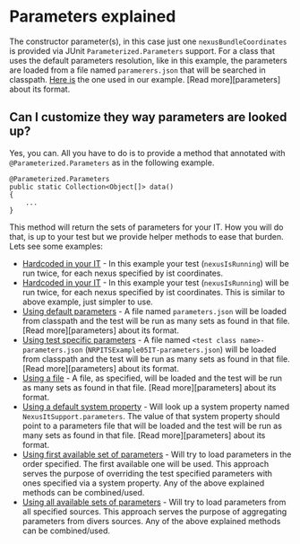 Parameters explained
====================

The constructor parameter(s), in this case just one `nexusBundleCoordinates` is provided via JUnit `Parameterized.Parameters` support.
For a class that uses the default parameters resolution, like in this example, the parameters are loaded from a file named `paramerers.json` that will be searched in classpath. [Here is](../../../../../../../resources/parameters.json) the one used in our example. [Read more][parameters] about its format.

Can I customize they way parameters are looked up?
--------------------------------------------------

Yes, you can. All you have to do is to provide a method that annotated with `@Parameterized.Parameters` as in the following example.

    @Parameterized.Parameters
    public static Collection<Object[]> data()
    {
        ...
    }

This method will return the sets of parameters for your IT. How you will do that, is up to your test but we provide helper methods to ease that burden. Lets see some examples:

* [Hardcoded in your IT](NRPITSExample03IT.java) - In this example your test (`nexusIsRunning`) will be run twice, for each nexus specified by ist coordinates.
* [Hardcoded in your IT](NRPITSExample04IT.java) - In this example your test (`nexusIsRunning`) will be run twice, for each nexus specified by ist coordinates. This is similar to above example, just simpler to use.
* [Using default parameters](NRPITSExample05IT.java) - A file named `parameters.json` will be loaded from classpath and the test will be run as many sets as found in that file. [Read more][parameters] about its format.
* [Using test specific parameters](NRPITSExample06IT.java) - A file named `<test class name>-parameters.json` (`NRPITSExample05IT-parameters.json`) will be loaded from classpath and the test will be run as many sets as found in that file. [Read more][parameters] about its format.
* [Using a file](NRPITSExample07IT.java) - A file, as specified, will be loaded and the test will be run as many sets as found in that file. [Read more][parameters] about its format.
* [Using a default system property](NRPITSExample08IT.java) - Will look up a system property named `NexusItSupport.parameters`. The value of that system property should point to a parameters file that will be loaded and the test will be run as many sets as found in that file. [Read more][parameters] about its format.
* [Using first available set of parameters](NRPITSExample09IT.java) - Will try to load parameters in the order specified. The first available one will be used. This approach serves the purpose of overriding the test specified parameters with ones specified via a system property. Any of the above explained methods can be combined/used.
* [Using all available sets of parameters](NRPITSExample10IT.java) - Will try to load parameters from all specified sources. This approach serves the purpose of aggregating parameters from divers sources. Any of the above explained methods can be combined/used.
